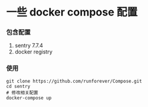 # 一些 docker compose 配置

### 包含配置
1. sentry 7.7.4
2. docker registry

### 使用
```
git clone https://github.com/runforever/Compose.git
cd sentry 
# 修改相关配置
docker-compose up
```

